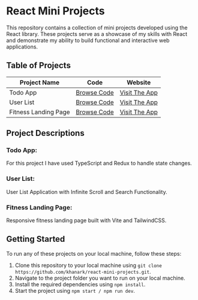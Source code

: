 # React Mini Projects

This repository contains a collection of mini projects developed using the React library. These projects serve as a showcase of my skills with React and demonstrate my ability to build functional and interactive web applications.

## Table of Projects

| Project Name | Code                                                                          | Website                                                  |
| ------------ | ----------------------------------------------------------------------------- | -------------------------------------------------------- |
| Todo App     | [Browse Code](https://github.com/khanark/React-Projects/tree/main/Todo-App) | [Visit The App](https://todo-app-redux-typescript.netlify.app/) |
| User List    | [Browse Code](https://github.com/khanark/React-Projects/tree/main/User-List)  | [Visit The App](https://user-listing-app.netlify.app/) |
| Fitness Landing Page    | [Browse Code](https://github.com/khanark/React-Projects/tree/main/responsive-fitness-landing)  | [Visit The App](https://fitness-responsive.netlify.app/) |

## Project Descriptions

### Todo App:

For this project I have used TypeScript and Redux to handle state changes.

### User List:

User List Application with Infinite Scroll and Search Functionality.

### Fitness Landing Page:

Responsive fitness landing page built with Vite and TailwindCSS.

## Getting Started

To run any of these projects on your local machine, follow these steps:

1. Clone this repository to your local machine using `git clone https://github.com/khanark/react-mini-projects.git`.
2. Navigate to the project folder you want to run on your local machine.
3. Install the required dependencies using `npm install`.
4. Start the project using `npm start / npm run dev`.
